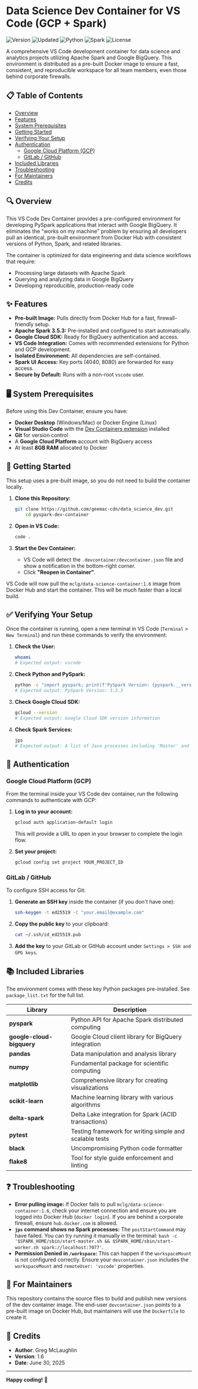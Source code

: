 ﻿# Data Science Dev Container for VS Code (GCP + Spark)

![Version](https://img.shields.io/badge/Version-1.6-blue)
![Updated](https://img.shields.io/badge/Updated-June%202025-green)
![Python](https://img.shields.io/badge/Python-3.11-yellow)
![Spark](https://img.shields.io/badge/Spark-3.5.3-orange)
![License](https://img.shields.io/badge/License-MIT-lightgrey)

A comprehensive VS Code development container for data science and analytics projects utilizing Apache Spark and Google BigQuery. This environment is distributed as a pre-built Docker image to ensure a fast, consistent, and reproducible workspace for all team members, even those behind corporate firewalls.

## 📋 Table of Contents

- [Overview](#-overview)
- [Features](#-features)
- [System Prerequisites](#-system-prerequisites)
- [Getting Started](#-getting-started)
- [Verifying Your Setup](#-verifying-your-setup)
- [Authentication](#-authentication)
  - [Google Cloud Platform (GCP)](#google-cloud-platform-gcp)
  - [GitLab / GitHub](#gitlab--github)
- [Included Libraries](#-included-libraries)
- [Troubleshooting](#-troubleshooting)
- [For Maintainers](#-for-maintainers)
- [Credits](#-credits)

## 🔍 Overview

This VS Code Dev Container provides a pre-configured environment for developing PySpark applications that interact with Google BigQuery. It eliminates the "works on my machine" problem by ensuring all developers pull an identical, pre-built environment from Docker Hub with consistent versions of Python, Spark, and related libraries.

The container is optimized for data engineering and data science workflows that require:
- Processing large datasets with Apache Spark
- Querying and analyzing data in Google BigQuery
- Developing reproducible, production-ready code

## ✨ Features

- **Pre-built Image:** Pulls directly from Docker Hub for a fast, firewall-friendly setup.
- **Apache Spark 3.5.3:** Pre-installed and configured to start automatically.
- **Google Cloud SDK:** Ready for BigQuery authentication and access.
- **VS Code Integration:** Comes with recommended extensions for Python and GCP development.
- **Isolated Environment:** All dependencies are self-contained.
- **Spark UI Access:** Key ports (4040, 8080) are forwarded for easy access.
- **Secure by Default:** Runs with a non-root `vscode` user.

## 🖥️ System Prerequisites

Before using this Dev Container, ensure you have:

- **Docker Desktop** (Windows/Mac) or Docker Engine (Linux)
- **Visual Studio Code** with the [Dev Containers extension](https://marketplace.visualstudio.com/items?itemName=ms-vscode-remote.remote-containers) installed
- **Git** for version control
- A **Google Cloud Platform** account with BigQuery access
- At least **8GB RAM** allocated to Docker

## 🚀 Getting Started

This setup uses a pre-built image, so you do not need to build the container locally.

1.  **Clone this Repository:**
    ```bash
    git clone https://github.com/geemac-cdn/data_science_dev.git
        cd pyspark-dev-container
    ```

2.  **Open in VS Code:**
    ```bash
    code .
    ```

3.  **Start the Dev Container:**
    - VS Code will detect the `.devcontainer/devcontainer.json` file and show a notification in the bottom-right corner.
    - Click **"Reopen in Container"**.

VS Code will now pull the `mclg/data-science-container:1.6` image from Docker Hub and start the container. This will be much faster than a local build.

## ✅ Verifying Your Setup

Once the container is running, open a new terminal in VS Code (`Terminal` > `New Terminal`) and run these commands to verify the environment:

1.  **Check the User:**
    ```bash
    whoami
    # Expected output: vscode
    ```

2.  **Check Python and PySpark:**
    ```bash
    python -c "import pyspark; print(f'PySpark Version: {pyspark.__version__}')"
    # Expected output: PySpark Version: 3.5.3
    ```

3.  **Check Google Cloud SDK:**
    ```bash
    gcloud --version
    # Expected output: Google Cloud SDK version information
    ```

4.  **Check Spark Services:**
    ```bash
    jps
    # Expected output: A list of Java processes including 'Master' and 'Worker'
    ```

## 🔐 Authentication

### Google Cloud Platform (GCP)

From the terminal inside your VS Code dev container, run the following commands to authenticate with GCP:

1.  **Log in to your account:**
    ```bash
    gcloud auth application-default login
    ```
    This will provide a URL to open in your browser to complete the login flow.

2.  **Set your project:**
    ```bash
    gcloud config set project YOUR_PROJECT_ID
    ```

### GitLab / GitHub

To configure SSH access for Git:

1.  **Generate an SSH key** inside the container (if you don't have one):
    ```bash
    ssh-keygen -t ed25519 -C "your.email@example.com"
    ```

2.  **Copy the public key** to your clipboard:
    ```bash
    cat ~/.ssh/id_ed25519.pub
    ```

3.  **Add the key** to your GitLab or GitHub account under `Settings > SSH and GPG keys`.

## 📚 Included Libraries

The environment comes with these key Python packages pre-installed. See `package_list.txt` for the full list.

| Library                 | Description                                                 |
| ----------------------- | ----------------------------------------------------------- |
| **pyspark**             | Python API for Apache Spark distributed computing           |
| **google-cloud-bigquery** | Google Cloud client library for BigQuery integration        |
| **pandas**              | Data manipulation and analysis library                      |
| **numpy**               | Fundamental package for scientific computing                |
| **matplotlib**          | Comprehensive library for creating visualizations           |
| **scikit-learn**        | Machine learning library with various algorithms            |
| **delta-spark**         | Delta Lake integration for Spark (ACID transactions)        |
| **pytest**              | Testing framework for writing simple and scalable tests     |
| **black**               | Uncompromising Python code formatter                        |
| **flake8**              | Tool for style guide enforcement and linting                |

## ❓ Troubleshooting

-   **Error pulling image:** If Docker fails to pull `mclg/data-science-container:1.6`, check your internet connection and ensure you are logged into Docker Hub (`docker login`). If you are behind a corporate firewall, ensure `hub.docker.com` is allowed.
-   **`jps` command shows no Spark processes:** The `postStartCommand` may have failed. You can try running it manually in the terminal: `bash -c '$SPARK_HOME/sbin/start-master.sh && $SPARK_HOME/sbin/start-worker.sh spark://localhost:7077'`.
-   **Permission Denied in `/workspace`:** This can happen if the `workspaceMount` is not configured correctly. Ensure your `devcontainer.json` includes the `workspaceMount` and `remoteUser: 'vscode'` properties.

## 🔧 For Maintainers

This repository contains the source files to build and publish new versions of the dev container image. The end-user `devcontainer.json` points to a pre-built image on Docker Hub, but maintainers will use the `Dockerfile` to create it.


## 👤 Credits

-   **Author**: Greg McLaughlin
-   **Version**: 1.6
-   **Date**: June 30, 2025

---

**Happy coding!** 🎉
